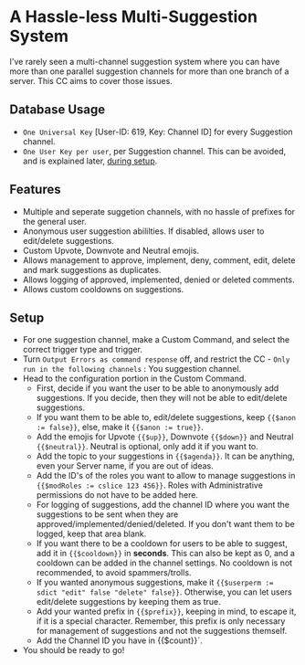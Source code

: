 # A Hassle-less Multi-Suggestion System
I've rarely seen a multi-channel suggestion system where you can have more than one parallel suggestion channels for more than one branch of a server.
This CC aims to cover those issues.
## Database Usage
- `One Universal Key` [User-ID: 619, Key: Channel ID] for every Suggestion channel.
- `One User Key per user`, per Suggestion channel. This can be avoided, and is explained later, [during setup](#setup).
## Features
- Multiple and seperate suggetion channels, with no hassle of prefixes for the general user.
- Anonymous user suggestion abililties. If disabled, allows user to edit/delete suggestions.
- Custom Upvote, Downvote and Neutral emojis.
- Allows management to approve, implement, deny, comment, edit, delete and mark suggestions as duplicates.
- Allows logging of approved, implemented, denied or deleted comments.
- Allows custom cooldowns on suggestions.
## Setup
- For one suggestion channel, make a Custom Command, and select the correct trigger type and trigger.
- Turn `Output Errors as command response` off, and restrict the CC - `Only run in the following channels` : You suggestion channel.
- Head to the configuration portion in the Custom Command.
  - First, decide if you want the user to be able to anonymously add suggestions. If you decide, then they will not be able to edit/delete suggestions.
  - If you want them to be able to, edit/delete suggestions, keep `{{$anon := false}}`, else, make it `{{$anon := true}}`.
  - Add the emojis for Upvote `{{$up}}`, Downvote `{{$down}}` and Neutral `{{$neutral}}`. Neutral is optional, only add it if you want to.
  - Add the topic to your suggestions in `{{$agenda}}`. It can be anything, even your Server name, if you are out of ideas.
  - Add the ID's of the roles you want to allow to manage suggestions in `{{$modRoles := cslice 123 456}}`. Roles with Administrative permissions do not have to be added here. 
  - For logging of suggestions, add the channel ID where you want the suggestions to be sent when they are approved/implemented/denied/deleted. If you don't want them to be logged, keep that area blank.
  - If you want there to be a cooldown for users to be able to suggest, add it in `{{$cooldown}}` in __seconds__. This can also be kept as 0, and a cooldown can be added in the channel settings. No cooldown is not recommended, to avoid spammers/trolls.
  - If you wanted anonymous suggestions, make it `{{$userperm := sdict "edit" false "delete" false}}`. Otherwise, you can let users edit/delete suggestions by keeping them as true.
  - Add your wanted prefix in `{{$prefix}}`, keeping in mind, to escape it, if it is a special character. Remember, this prefix is only necessary for management of suggestions and not the suggestions themself.
  - Add the Channel ID you have in {{$count}}`.
- You should be ready to go!
